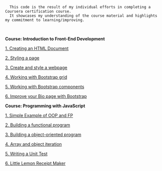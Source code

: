       This code is the result of my individual efforts in completing a Coursera certification course. 
      It showcases my understanding of the course material and highlights my commitment to learning/improving.

<br>


<b>Course: Introduction to Front-End Development</b>

[1. Creating an HTML Document](./folder_name/file_inside_folder.extension)

[2. Styling a page](./folder_name/file_inside_folder.extension)

[3. Create and style a webpage](./folder_name/file_inside_folder.extension)

[4. Working with Bootstrap grid](./folder_name/file_inside_folder.extension)

[5. Working with Bootstrap components](./folder_name/file_inside_folder.extension)

[6. Improve your Bio page with Bootstrap](./folder_name/file_inside_folder.extension)

<b>Course: Programming with JavaScript</b>

[1. Simple Example of OOP and FP](./folder_name/file_inside_folder.extension)

[2. Building a functional program](./folder_name/file_inside_folder.extension)

[3. Building a object-oriented program](./folder_name/file_inside_folder.extension)

[4. Array and object iteration](./folder_name/file_inside_folder.extension)

[5. Writing a Unit Test](./folder_name/file_inside_folder.extension)

[6. Little Lemon Receipt Maker](./folder_name/file_inside_folder.extension)












